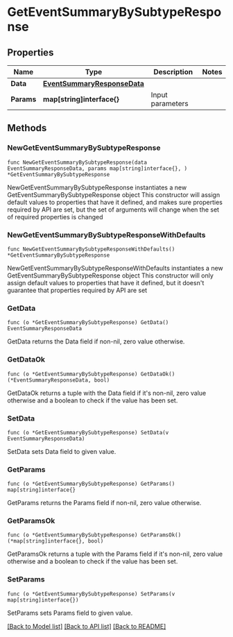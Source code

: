# GetEventSummaryBySubtypeResponse

## Properties

Name | Type | Description | Notes
------------ | ------------- | ------------- | -------------
**Data** | [**EventSummaryResponseData**](EventSummaryResponseData.md) |  | 
**Params** | **map[string]interface{}** | Input parameters | 

## Methods

### NewGetEventSummaryBySubtypeResponse

`func NewGetEventSummaryBySubtypeResponse(data EventSummaryResponseData, params map[string]interface{}, ) *GetEventSummaryBySubtypeResponse`

NewGetEventSummaryBySubtypeResponse instantiates a new GetEventSummaryBySubtypeResponse object
This constructor will assign default values to properties that have it defined,
and makes sure properties required by API are set, but the set of arguments
will change when the set of required properties is changed

### NewGetEventSummaryBySubtypeResponseWithDefaults

`func NewGetEventSummaryBySubtypeResponseWithDefaults() *GetEventSummaryBySubtypeResponse`

NewGetEventSummaryBySubtypeResponseWithDefaults instantiates a new GetEventSummaryBySubtypeResponse object
This constructor will only assign default values to properties that have it defined,
but it doesn't guarantee that properties required by API are set

### GetData

`func (o *GetEventSummaryBySubtypeResponse) GetData() EventSummaryResponseData`

GetData returns the Data field if non-nil, zero value otherwise.

### GetDataOk

`func (o *GetEventSummaryBySubtypeResponse) GetDataOk() (*EventSummaryResponseData, bool)`

GetDataOk returns a tuple with the Data field if it's non-nil, zero value otherwise
and a boolean to check if the value has been set.

### SetData

`func (o *GetEventSummaryBySubtypeResponse) SetData(v EventSummaryResponseData)`

SetData sets Data field to given value.


### GetParams

`func (o *GetEventSummaryBySubtypeResponse) GetParams() map[string]interface{}`

GetParams returns the Params field if non-nil, zero value otherwise.

### GetParamsOk

`func (o *GetEventSummaryBySubtypeResponse) GetParamsOk() (*map[string]interface{}, bool)`

GetParamsOk returns a tuple with the Params field if it's non-nil, zero value otherwise
and a boolean to check if the value has been set.

### SetParams

`func (o *GetEventSummaryBySubtypeResponse) SetParams(v map[string]interface{})`

SetParams sets Params field to given value.



[[Back to Model list]](../README.md#documentation-for-models) [[Back to API list]](../README.md#documentation-for-api-endpoints) [[Back to README]](../README.md)


